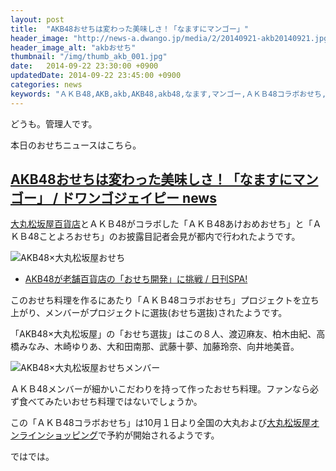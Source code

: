 ```yaml
---
layout: post
title:  "AKB48おせちは変わった美味しさ！「なますにマンゴー」"
header_image: "http://news-a.dwango.jp/media/2/20140921-akb20140921.jpg"
header_image_alt: "akbおせち"
thumbnail: "/img/thumb_akb_001.jpg"
date:   2014-09-22 23:30:00 +0900
updatedDate: 2014-09-22 23:45:00 +0900
categories: news
keywords: "ＡＫＢ48,AKB,akb,AKB48,akb48,なます,マンゴー,ＡＫＢ48コラボおせち,渡辺麻友,柏木由紀,高橋みなみ,木崎ゆりあ,大和田南那,武藤十夢,加藤玲奈,向井地美音"
---
```


どうも。管理人です。

本日のおせちニュースはこちら。

<!-- more -->

## [AKB48おせちは変わった美味しさ！「なますにマンゴー」 / ドワンゴジェイピー news](http://news.dwango.jp/index.php?itemid=10959&catid=6)

<a href="http://click.linksynergy.com/fs-bin/click?id=dbuwokL1/dI&offerid=126733.10002348&type=3&subid=0" target="_blank">大丸松坂屋百貨店</a>とＡＫＢ48がコラボした「ＡＫＢ48あけおめおせち」と「ＡＫＢ48ことよろおせち」のお披露目記者会見が都内で行われたようです。

![AKB48×大丸松坂屋おせち](http://livedoor.blogimg.jp/akb4839/imgs/c/c/cc5b593a.jpg)

* [AKB48が老舗百貨店の「おせち開発」に挑戦 / 日刊SPA!](http://nikkan-spa.jp/718435)

このおせち料理を作るにあたり「ＡＫＢ48コラボおせち」プロジェクトを立ち上がり、メンバーがプロジェクトに選抜(おせち選抜)されたようです。

「AKB48×大丸松坂屋」の「おせち選抜」はこの８人、渡辺麻友、柏木由紀、高橋みなみ、木崎ゆりあ、大和田南那、武藤十夢、加藤玲奈、向井地美音。

![AKB48×大丸松坂屋おせちメンバー](http://livedoor.blogimg.jp/akbmato/imgs/1/7/177911ef.jpg)

ＡＫＢ48メンバーが細かいこだわりを持って作ったおせち料理。ファンなら必ず食べてみたいおせち料理ではないでしょうか。

この「ＡＫＢ48コラボおせち」は10月１日より全国の大丸および<a href="http://click.linksynergy.com/fs-bin/click?id=dbuwokL1/dI&offerid=126733.10002348&type=3&subid=0" target="_blank">大丸松坂屋オンラインショッピング</a>で予約が開始されるようです。
<IMG border=0 width=1 height=1 src="http://ad.linksynergy.com/fs-bin/show?id=dbuwokL1/dI&bids=126733.10002348&type=3&subid=0" >

ではでは。
